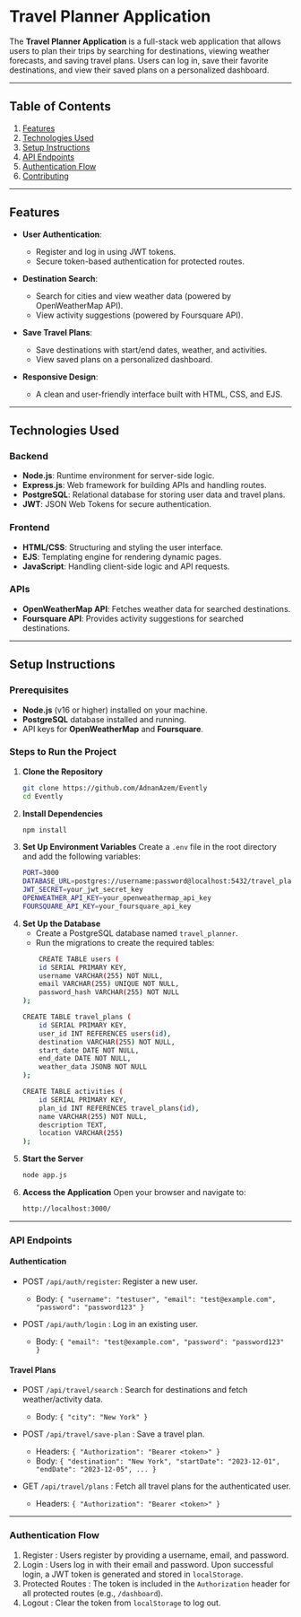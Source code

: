 
# Travel Planner Application

The **Travel Planner Application** is a full-stack web application that allows users to plan their trips by searching for destinations, viewing weather forecasts, and saving travel plans. Users can log in, save their favorite destinations, and view their saved plans on a personalized dashboard.

---

## Table of Contents

1. [Features](#features)
2. [Technologies Used](#technologies-used)
3. [Setup Instructions](#setup-instructions)
4. [API Endpoints](#api-endpoints)
5. [Authentication Flow](#authentication-flow)
6. [Contributing](#contributing)


---

## Features

- **User Authentication**:
  - Register and log in using JWT tokens.
  - Secure token-based authentication for protected routes.

- **Destination Search**:
  - Search for cities and view weather data (powered by OpenWeatherMap API).
  - View activity suggestions (powered by Foursquare API).

- **Save Travel Plans**:
  - Save destinations with start/end dates, weather, and activities.
  - View saved plans on a personalized dashboard.

- **Responsive Design**:
  - A clean and user-friendly interface built with HTML, CSS, and EJS.

---

## Technologies Used

### Backend
- **Node.js**: Runtime environment for server-side logic.
- **Express.js**: Web framework for building APIs and handling routes.
- **PostgreSQL**: Relational database for storing user data and travel plans.
- **JWT**: JSON Web Tokens for secure authentication.


### Frontend
- **HTML/CSS**: Structuring and styling the user interface.
- **EJS**: Templating engine for rendering dynamic pages.
- **JavaScript**: Handling client-side logic and API requests.

### APIs
- **OpenWeatherMap API**: Fetches weather data for searched destinations.
- **Foursquare API**: Provides activity suggestions for searched destinations.

---

## Setup Instructions

### Prerequisites
- **Node.js** (v16 or higher) installed on your machine.
- **PostgreSQL** database installed and running.
- API keys for **OpenWeatherMap** and **Foursquare**.

### Steps to Run the Project

1. **Clone the Repository**
   ```bash
   git clone https://github.com/AdnanAzem/Evently
   cd Evently

2. **Install Dependencies**
    ```bash
    npm install

3. **Set Up Environment Variables**
    Create a ```.env``` file in the root directory and add the following variables:
    ```bash
    PORT=3000
    DATABASE_URL=postgres://username:password@localhost:5432/travel_planner
    JWT_SECRET=your_jwt_secret_key
    OPENWEATHER_API_KEY=your_openweathermap_api_key
    FOURSQUARE_API_KEY=your_foursquare_api_key

4. **Set Up the Database**
    - Create a PostgreSQL database named ```travel_planner```.
    - Run the migrations to create the required tables:
    ```bash
        CREATE TABLE users (
        id SERIAL PRIMARY KEY,
        username VARCHAR(255) NOT NULL,
        email VARCHAR(255) UNIQUE NOT NULL,
        password_hash VARCHAR(255) NOT NULL
    );

    CREATE TABLE travel_plans (
        id SERIAL PRIMARY KEY,
        user_id INT REFERENCES users(id),
        destination VARCHAR(255) NOT NULL,
        start_date DATE NOT NULL,
        end_date DATE NOT NULL,
        weather_data JSONB NOT NULL
    );

    CREATE TABLE activities (
        id SERIAL PRIMARY KEY,
        plan_id INT REFERENCES travel_plans(id),
        name VARCHAR(255) NOT NULL,
        description TEXT,
        location VARCHAR(255)
    );

5. **Start the Server**
    ```bash
    node app.js

6. **Access the Application**
    Open your browser and navigate to:
    ```bash
    http://localhost:3000/

---

### API Endpoints
#### Authentication 

- POST ```/api/auth/register```: Register a new user.
    - Body: ```{ "username": "testuser", "email": "test@example.com", "password": "password123" }```
         
- POST ```/api/auth/login``` : Log in an existing user.
    - Body: ```{ "email": "test@example.com", "password": "password123" }```
         
     

#### Travel Plans 

- POST ```/api/travel/search``` : Search for destinations and fetch weather/activity data.
    - Body: ```{ "city": "New York" }```
         
- POST ```/api/travel/save-plan``` : Save a travel plan.
    - Headers: ```{ "Authorization": "Bearer <token>" }```
    - Body: ```{ "destination": "New York", "startDate": "2023-12-01", "endDate": "2023-12-05", ... }```
         
- GET ```/api/travel/plans``` : Fetch all travel plans for the authenticated user.
    - Headers: ```{ "Authorization": "Bearer <token>" }```

---
### Authentication Flow
1. Register : Users register by providing a username, email, and password.
2. Login : Users log in with their email and password. Upon successful login, a JWT token is generated and stored in ```localStorage```.
3. Protected Routes : The token is included in the ```Authorization``` header for all protected routes (e.g., ```/dashboard```).
4. Logout : Clear the token from ```localStorage``` to log out.
     
         
     
